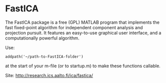 FastICA
=======

The FastICA package is a free (GPL) MATLAB program that implements the fast fixed-point algorithm for independent component analysis and projection pursuit. It features an easy-to-use graphical user interface, and a computationally powerful algorithm.

Use:

    addpath('~/path-to-FastICA-folder')

at the start of your m-file (or to startup.m) to make these functions callable.

Site: http://research.ics.aalto.fi/ica/fastica/

